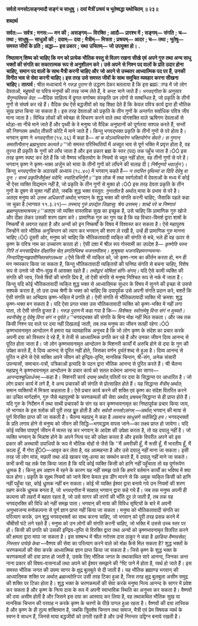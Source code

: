 **सर्वतो मनसोऽसङ्गमादौ सङ्गं च साधुषु ।** **दयां मैत्रीं प्रश्रयं च भूतेष्वद्धा यथोचितम् ॥ २३॥** 

**शब्दार्थ** 

**सर्वत:—** **सर्वत्र** **; मनस:—** **मन की** **; असङ्गम्—** **विरक्ति** **; आदौ—** **प्रारश्भ में** **; सङ्गम्—** **संगति** **; च—** **तथा** **; साधुषु—** **साधुओं की** **;** **दयाम्—** **दया** **; मैत्रीम्—** **मित्रता** **; प्रश्रयम्—** **आदर** **; च—** **तथा** **; भूतेषु—** **समस्त जीवों के प्रति** **; अद्धा—** **इस प्रकार** **; यथा** **उचितम्—** **जो उपयुक्त हो।** **.** 

**निष्ठावान् शिष्य को चाहिए कि मन को प्रत्येक भौतिक वस्तु से विलग रखना सीखे एवं** **अपने गुरु तथा अन्य साधु भक्तों की संगति का सकारात्मक रूप से अनुशीलन करे। उसे अपने** **से निश्न पद वालों के प्रति उदार होना चाहिए, समान पद वालों के साथ मैत्री करनी चाहिए और** **जो अपने से उच्चतर आध्यात्मिक पद पर हैं, उनकी विनीत भाव से सेवा करनी चाहिए। इस तरह** **उसे समस्त जीवों के साथ समुचित व्यवहार करना सीखना चाहिए।** **तात्पर्य :** श्रील मध्वाचार्य ने *गरुड़ पुराण* से उद्धरण देकर बतलाया है कि इस ब्रह्मïाण्ड में जो लोग देवताओं, महॢषयों या पवित्र मनुष्यों की तरह जन्म लेते हैं, वे *सन्त:* माने जाते हैं। *भगवद्गीता* के अनुसार *त्रैगुण्यविषया वेदा:* —वैदिक साहित्य में वॢणत वर्णाश्रम संस्कृति उन लोगों से सश्बन्धित है, जो प्रकृति के तीनों गुणों से संघर्ष कर रहे हैं। वैदिक ग्रंथ ऐसे बद्धजीवों को यह शिक्षा देते हैं कि केवल पवित्र कार्य द्वारा ही भौतिक सुख प्राप्त किया जा सकता है। इस तरह देवताओं को प्रकृति के तीन गुणों के अन्तर्गत सर्वाधिक पवित्र जीव माना जाता है। विभिन्न लोकों की स्वेच्छा से विचरण करने वाले तथा योगशक्ति वाले ऋषिगण देवताओं से थोड़ा-सा नीचे माने जाते हैं और पृथ्वी के वे मनुष्य जो वैदिक अनुष्ठानों को पूर्णतया सश्पन्न करते हैं, सन्तों की निश्नतम अर्थात् तीसरी कोटि में माने जाते हैं। किन्तु भगवद्भक्त प्रकृति के तीनों गुणों से परे होता है। भगवान् कृष्ण ने *भगवद्गीता* (१४.२६) में कहा है— *मां च योऽव्यभिचारेण भक्तियोगेन सेवते।* *स गुणान् समतीत्यैतान् ब्रह्मभूयाय कल्पते॥* ''जो समस्त परिस्थितियों में अच्युत भाव से पूर्ण भक्ति में प्रवृत्त होता है, वह तुरन्त ही प्रकृति के गुणों को लाँघ जाता है और इस प्रकार ब्रह्म के स्तर (पद) तक पहुँच जाता है।ÓÓ इस तरह कृष्ण स्पष्ट कर देते हैं कि जो वैष्णव भकि्तयोग के नियमों से च्युत नहीं होता, वह तीनों गुणों से परे है। भगवान् कृष्ण ने कृष्ण-भक्त अर्जुन को माया के तीनों गुणों को लाँघने की सलाह दी ( *निषैगुण्यो भवार्जुन* )। किन्तु *भगवद्गीता* के अठारहवें अध्याय (१८.४०) में भगवान् कहते हैं— *न तदस्ति पृथिव्यां वा दिवि देवेषु वा पुन:।* *सत्त्वं प्रकृतिजैर्मुक्तं यदेभि: स्याति्त्रभिर्गुणै॥* ''इस लोक में तथा स्वर्गलोकों में देवताओं के मध्य में कोई भी ऐसा व्यक्ति विद्यमान नहीं है, जो प्रकृति के तीन गुणों से मुक्त हो।ÓÓ इस तरह देवता प्रकृति के तीन गुणों के दूषण से मुक्त नहीं होते, जबकि शुद्ध भक्त वस्तुत: *गुणातीत* है अर्थात् माया के प्रभाव से परे है। अतएव मनुष्य को *उत्तम अधिकारी* अर्थात् भगवान् के शुद्ध भक्त की संगति करनी चाहिए, जैसाकि पहले कहा जा चुका है (भागवत ११.३.२१)— *तस्माद् गुरुं प्रपद्येत जिज्ञासु: श्रेय उत्तमम्।* *शाब्दे परे च निष्णातं ब्रह्मण्युपशमाश्रयम्॥* ''अतएव जो व्यक्ति वास्तविक सुख का इच्छुक है, उसे चाहिए कि प्रामाणिक गुरु खोजे और दीक्षा लेकर उसकी शरण ग्रहण करे। प्रामाणिक गुरु का गुण यह है कि वह विचार-विमर्श द्वारा शाषों के निष्कर्षों से अवगत रहता है और अन्यों को इन निष्कर्षों के विषय में विश्वस्त कर सकता है। ऐसे महापुरुष जिन्होंने सारे भौतिक अनुचिन्तन को त्याग कर भगवान् की शरण ले रखी है, उन्हें ही प्रामाणिक गुरु मानना चाहिए।ÓÓ दूसरी ओर, मनुष्य को चाहिए कि भौतिकतावादी व्यकि्त की संगति से बचे, भले ही वह ऊपर से कृष्ण के पवित्र नाम का उच्चारण करता हो। ऐसी दशा में श्रील रूप गोस्वामी का उपदेश है— *कृष्णेति यस्य गिरि तं मनसाद्रियेत* *दीक्षास्ति चेत् प्रणतिभिश्च भजन्तमीशम्।* *शुश्रूषया भजनविज्ञमनन्यमन्य-* *निन्दादिशून्यहृदमीप्सितसंगलब्ध्या ॥* ऐसे किसी भी व्यकि्त को, जो कृष्ण-नाम का कीर्तन करता हो, मन ही मन नमस्कार किया जा सकता है, किन्तु भौतिकतावादी व्यकि्तयों की घनिष्ठ संगति से बचना चाहिए, विशेष रूप से उनसे जो यौन-सुख में आसक्त रहते हैं। *तमोद्वारं योषितां संगि-संगम्।* यदि ऐसे कामी व्यक्ति की संगति की जाय, जिसे षियों की संगति प्रिय है, तो ऐसी संगति से मनुष्य निश्चित रूप से नर्क में जाता है। किन्तु यदि कोई भौतिकतावादी व्यकि्त शुद्ध भक्त से आध्याति्मक सुधार के विषय में सुनने की इच्छा से उससे सश्पर्क करता है, तो उस उच्च श्रेणी के भक्त को चाहिए कि दयापूर्वक उसे अपनी संगति प्रदान करे, बशर्ते कि ऐसी संगति का अभिप्राय कृष्ण-भकि्त में प्रगति हो। ऐसी संगति से भौतिकतावादी व्यक्ति भी क्रमश: शुद्ध कृष्ण-भक्त बन सकता है। यदि ऐसा प्रगत भक्त उस भौतिकतावादी व्यक्ति को कृष्ण-भक्ति में नहीं लगा पाता, तो ऐसी संगति वॢजत है। *गरुड़ पुराण* में कहा गया है कि— *विशेषत: स्वोत्तमेषु विना संगं न मुच्यते।* *स्वनीचेषु तु देवेषु विना संगं न पूर्यते॥* ''भगवद्भक्त की संगति के बिना मोक्ष नहीं मिल सकता। और जब तक किसी निश्न पद वाले पर दया नहीं दिखलाई जाती, तब तक मनुष्य का जीवन सतही रहेगा।ÓÓ कृष्णभावनामृत आन्दोलन में हमारा यह व्यावहारिक अनुभव है कि जो लोग कृष्ण के संदेश का प्रचार करके अपनी दया को विस्तार दे रहे हैं, वे तेजी से आध्यात्मिक प्रगति कर रहे हैं और उनका जीवन दिव्य आनन्द से पूरित होता जाता है। जो लोग कृष्णभावनामृत आन्दोलन के मिशनरी कार्यों में अरुचि होने से दया के गुण की उपेक्षा करते हैं, वे दिव्य आनन्द से पूरित नहीं होते, जिसका वर्णन *पूर्यते* शब्द से हुआ है। दिव्य आनन्द से पूरित न होने से ऐसे व्यक्ति अपने जीवन को इन्द्रिय-तृप्ति, मानसिक चिन्तन, षी-संग, अनेक संसारी उपन्यासों, समाचार-पत्रों, पत्रिकाओं इत्यादि के पठन द्वारा भौतिक आनन्द से पूरित करते हैं। श्री चैतन्य महाप्रभु ने कृष्णभावनामृत आन्दोलन के प्रचार कार्य को सतत वर्धमान आनन्द का सागर— *आनन्दाश्बुधिवर्धनम्* —कहा है। मिशनरी कार्य *दयाम्* अर्थात् पतितों पर दया के सिद्धान्त पर आधारित है। जो लोग प्रचार कार्य में लगे हैं, वे अन्य प्रचारकों की संगति से प्रोत्साहित होते हैं। यह सिद्धान्त *मैत्रीम्* अर्थात् समान व्यक्तियों में मित्रता कहलाता है। ऐसे प्रचार कार्य करने की शक्ति एवं कृष्ण का संदेश वितरित करने का उचित मार्गदर्शन, गुरु जैसे महापुरुषों के चरणकमलों की सेवा अर्थात् *प्रश्रयम्* सिद्धान्त से ही प्राप्त होते हैं। यदि गुरु के निर्देशन में तथा साथी प्रचारकों के संग रह कर कृष्णभावनामृत का निष्ठापूर्वक प्रचार किया जाय, तो भागवत के इस श्लोक की पूरी तरह पूॢत होती है और *सर्वतो मनसोऽसंगम्* —अर्थात् भगवान् की माया से पूर्ण विरक्ति प्राप्त की जा सकती है। चैतन्य महाप्रभु ने कहा है *लवमात्र साधुसंगे सर्वसिद्धि हय।* भगवद्भक्तों के प्रति लगाव होने से मनुष्य को जीवन की सिद्धि—भगवद्धाम वापस जाने—का लक्ष्य प्राप्त हो जायेगा। यदि कोई व्यक्ति पापपूर्ण जीवन में व्यस्त रह कर भगवान् के आदेश की उपेक्षा करता है, तो वह दयालु नहीं है। जो व्यक्ति भगवान् के भिन्नांश होने के अपने नित्य पद की उपेक्षा करता है और इसके विपरीत अपने को इस प्रकार की अस्थायी उपाधियों के रूप में भौतिक मोहों से जैसे कि ''मैं अमरीकी हूँ, मैं रूसी हूँ, मैं भारतीय हूँ, मैं काला हूँ, मैं गोरा हूँÓÓ—आवृत कर लेता है, वह आत्महन्ता है और उसे दयालु नहीं माना जा सकता। इसी तरह जो लोग मांस, मछली तथा अंडे खाकर पशु-हत्या का समर्थन करते हैं, वे दयालु नहीं माने जा सकते। कभी कभी यह तर्क पेश किया जाता है कि यदि कोई व्यक्ति किसी को हानि नहीं पहुँचाता तो वह पूर्णरूपेण धाॢमक है। किन्तु हम अज्ञान में रहने के कारण यह नहीं समझ पाते कि हमारे वर्तमान कार्यों का भविष्य में क्या फल होगा। प्रकृति के सूक्ष्म नियमों को जाने बिना केवल इस डींग मारने से कि अमुक व्यकि्त किसी को हानि नहीं पहुँचा रहा, कोई धाॢमक नहीं बन सकता। कोई भी व्यक्ति ईश्वर द्वारा बनाये गये उन नियमों की शरण ग्रहण करके धाॢमक बनता है, जो *भगवद्गीता* में साक्षात् भगवान् द्वारा कहे गये हैं। जब तक मनुष्य अपनी ही कल्पना की लहरों में बहता रहता है, जो उसे सागर की तरंगों की भाँति दूर ले जाती हैं, तब तक वह भगवद्भक्ति की विधि को नहीं समझ पाता। भगवान् की माया की विविध सृष्टियों के बारे में अपनी अनुभवजन्य मनोकल्पना से पूर्ण ज्ञान प्राप्त नहीं किया जा सकता। मनुष्य को भौतिकतावादी संगति का परित्याग करके, उन शुद्ध भगवद्भक्तों का साथ करना चाहिए, जो भगवान् को पूरी तरह प्रसन्न करने में चौबीसों घंटे लगे रहते हैं। मनुष्य को उन लोगों की संगति करनी चाहिए, जो भक्ति में उससे उच्च स्तर पर हों। किसी की प्रगति को उसकी इन्द्रिय-तृप्ति से विरक्ति द्वारा तथा अन्यों को कृष्णभावनामृत वितरित करने की क्षमता द्वारा मापा जा सकता है। इस सश्बन्ध में श्रील नरोत्तम दास ठाकुर ने कहा है *छाडिया वैष्णवसेवा,* *निस्तार पायेछे केबा* —वैष्णव की सेवा का परित्याग करने वाले को मोक्ष कैसे मिल सकता है? शुद्ध भक्तों के चरणकमलों की सेवा करके आध्यात्मिक ज्ञान प्राप्त किया जा सकता है। जिसे कृष्ण के शुद्ध भक्त के चरणकमलों की दया प्राप्त हो जाती है, उसके लिए भौतिक जगत के तथाकाथित सारे आनन्द, जिनका अन्त नाना प्रकार की विषय-वासनाओं तथा अपने को ईश्वर समझने की ²ष्टि पाने में होता है, व्यर्थ हो जाते हैं। इस समस्त भौतिक जगत की उपमा सागर के क्षुद्र बुलबुले से दी जाती है। यह भौतिक ब्रह्माण्ड भगवान् की आध्याति्मक शक्ति पर अर्थात् *ब्रह्मज्योति* पर उसी तरह टिका हुआ है, जिस तरह क्षुद्र बुलबुला असीम समुद्र की शक्ति पर टिका होता है। शुद्ध भक्त के चरणकमलों की सेवा करके मनुष्य नित्य आनन्द के सागर में प्रवेश कर सकता है और कृष्ण के नित्य दास के रूप में अपनी स्वाभाविक स्थिति का अनुभव कर सकता है। वैष्णवों की दया असीम होती है और जिसने इस दया का आस्वाद कर लिया है, वह तथाकथित भौतिक सुख या मानसिक चिन्तन की परवाह न करके कृष्ण के चरणों के पीछे पागल हुआ रहता है। वैष्णवों की दया तात्त्विक है और कृष्ण के ही तुल्य शक्तिमान है, जबकि निॢवशेष चिन्तन तथा समाज, मैत्री एवं प्रेम विषयक व्यर्थ के स्वप्न वे साधन हैं, जिनसे माया बद्धजीवों को ठगती रहती है और उन्हें निरन्तर उद्विग्न बनाये रखती है। 